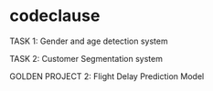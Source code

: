 # codeclause
TASK 1: Gender and age detection system

TASK 2: Customer Segmentation system


GOLDEN PROJECT 2: Flight Delay Prediction Model

